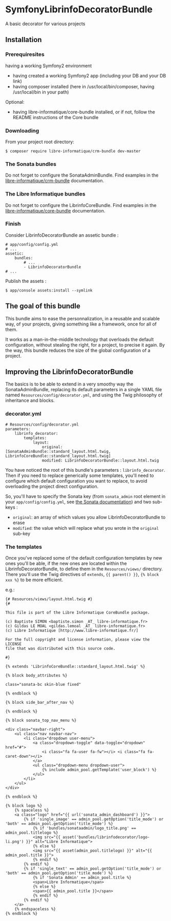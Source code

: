 # SymfonyLibrinfoDecoratorBundle

A basic decorator for various projects

## Installation

### Prerequiresites

having a working Symfony2 environment

* having created a working Symfony2 app (including your DB and your DB link)
* having composer installed (here in /usr/local/bin/composer, having /usr/local/bin in your path)

Optional:

* having libre-informatique/core-bundle installed, or if not, follow the README instructions of the Core bundle

### Downloading

From your project root directory:

```$ composer require libre-informatique/crm-bundle dev-master```

### The Sonata bundles

Do not forget to configure the SonataAdminBundle. Find examples in the [libre-informatique/crm-bundle](https://github.com/libre-informatique/SymfonyLibrinfoCRMBundle#the-sonata-bundles) documentation.

### The Libre Informatique bundles

Do not forget to configure the LibrinfoCoreBundle. Find examples in the [libre-informatique/core-bundle](https://github.com/libre-informatique/SymfonyLibrinfoCRMBundle#the-libre-informatique-bundles) documentation.

### Finish

Consider LibrinfoDecoratorBundle an assetic bundle :

```
# app/config/config.yml
# ...
assetic:
    bundles:
        # ...
        - LibrinfoDecoratorBundle
# ...
```

Publish the assets :

```$ app/console assets:install --symlink```

## The goal of this bundle

This bundle aims to ease the personnalization, in a reusable and scalable way, of your projects, giving something like a framework, once for all of them.

It works as a man-in-the-middle technology that overloads the default configuration, without stealing the right, for a project, to precise it again. By the way, this bundle reduces the size of the global configuration of a project.

## Improving the LibrinfoDecoratorBundle

The basics is to be able to extend in a very smoothy way the SonataAdminBundle, replacing its default parameters in a single YAML file named ```Resources/config/decorator.yml```, and using the Twig philosophy of inheritance and blocks.

### decorator.yml

```
# Resources/config/decorator.yml
parameters:
    librinfo_decorator:
        templates:
            layout:
                original: [SonataAdminBundle::standard_layout.html.twig, LibrinfoCoreBundle::standard_layout.html.twig]
                modified: LibrinfoDecoratorBundle::layout.html.twig
```

You have noticed the root of this bundle's parameters : ```librinfo_decorator```.
Then if you need to replace generically some templates, you'll need to configure which default configuration you want to replace, to avoid overloading the project direct configuration.

So, you'll have to specify the Sonata key (from ```sonata_admin``` root element in your ```app/config/config.yml```, see [the Sonata documentation](https://sonata-project.org/bundles/admin/2-3/doc/reference/configuration.html)) and two sub-keys :

* ```original```: an array of which values you allow LibrinfoDecoratorBundle to erase
* ```modified```: the value which will replace what you wrote in the ```original``` sub-key
 
### The templates

Once you've replaced some of the default configuration templates by new ones you'll be able, if the new ones are located within the LibrinfoDecoratorBundle, to define them in the ```Resources/views/``` directory. There you'll use the Twig directives of ```extends```, ```{{ parent() }}```, ```{% block xxx %}``` to be more efficient.

e.g.:

```
{# Resources/views/layout.html.twig #}
{#

This file is part of the Libre Informatique CoreBundle package.

(c) Baptiste SIMON <baptiste.simon _AT_ libre-informatique.fr>
(c) Gildas LE MOAL <gildas.lemoal _AT_ libre-informatique.fr>
(c) Libre Informatique [http://www.libre-informatique.fr/]

For the full copyright and license information, please view the LICENSE
file that was distributed with this source code.

#}

{% extends 'LibrinfoCoreBundle::standard_layout.html.twig' %}

{% block body_attributes %}

class="sonata-bc skin-blue fixed"

{% endblock %}

{% block side_bar_after_nav %}

{% endblock %}

{% block sonata_top_nav_menu %}

<div class="navbar-right">
    <ul class="nav navbar-nav">
        <li class="dropdown user-menu">
            <a class="dropdown-toggle" data-toggle="dropdown" href="#">
                <i class="fa fa-user fa-fw"></i> <i class="fa fa-caret-down"></i>
            </a>
            <ul class="dropdown-menu dropdown-user">
                {% include admin_pool.getTemplate('user_block') %}
            </ul>
        </li>
    </ul>
</div>

{% endblock %}

{% block logo %}
    {% spaceless %}
    <a class="logo" href="{{ url('sonata_admin_dashboard') }}">
        {% if 'single_image' == admin_pool.getOption('title_mode') or 'both' == admin_pool.getOption('title_mode') %}
            {% if 'bundles/sonataadmin/logo_title.png' == admin_pool.titlelogo %}
            <img src="{{ asset('bundles/librinfodecorator/logo-li.png') }}" alt="Libre Informatique">
            {% else %}
            <img src="{{ asset(admin_pool.titlelogo) }}" alt="{{ admin_pool.title }}">
            {% endif %}
        {% endif %}
        {% if 'single_text' == admin_pool.getOption('title_mode') or 'both' == admin_pool.getOption('title_mode') %}
            {% if 'Sonata Admin' == admin_pool.title %}
            <span>Libre Informatique</span>
            {% else %}
            <span>{{ admin_pool.title }}</span>
            {% endif %}
        {% endif %}
    </a>
    {% endspaceless %}
{% endblock %}
```
